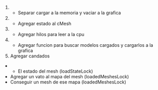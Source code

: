 1. * Separar cargar a la memoria y vaciar a la grafica
2. * Agregar estado al cMesh
3. * Agregar hilos para leer a la cpu
4. * Agregar funcion para buscar modelos cargados y cargarlos a la grafica
5. Agregar candados
  - * El estado del mesh (loadStateLock)
  - Agregar un vato al mapa del mesh (loadedMeshesLock)
  - Conseguir un mesh de ese mapa (loadedMeshesLock)
